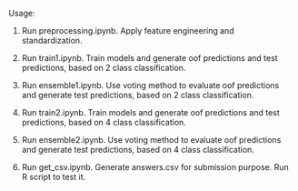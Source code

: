 Usage:

1. Run preprocessing.ipynb. Apply feature engineering and standardization.

2. Run train1.ipynb. Train models and generate oof predictions and test predictions, based on 2 class classification.

3. Run ensemble1.ipynb. Use voting method to evaluate oof predictions and generate test predictions, based on 2 class classification.

4. Run train2.ipynb. Train models and generate oof predictions and test predictions, based on 4 class classification.

5. Run ensemble2.ipynb. Use voting method to evaluate oof predictions and generate test predictions, based on 4 class classification.

6. Run get_csv.ipynb. Generate answers.csv for submission purpose. Run R script to test it.
